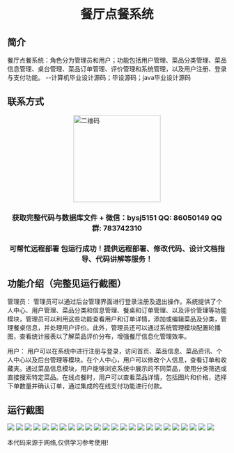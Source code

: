 <p><h1 align="center">餐厅点餐系统</h1></p>

## 简介
餐厅点餐系统：角色分为管理员和用户；功能包括用户管理、菜品分类管理、菜品信息管理、桌台管理、菜品订单管理、评价管理和系统管理，以及用户注册、登录与支付功能。    --计算机毕业设计源码；毕设源码；java毕业设计源码


## 联系方式
<img src="https://bs-1329754181.cos.ap-shanghai.myqcloud.com/wx.jpg" alt="二维码" style="display: block; margin: 0 auto;" width="200px">
<p><h3 align="center">获取完整代码与数据库文件 + 微信：bysj5151 QQ: 86050149 QQ群: 783742310</h3></p>
<p><h3 align="center">可帮忙远程部署 包运行成功！提供远程部署、修改代码、设计文档指导、代码讲解等服务！</h3></p>

## 功能介绍（完整见运行截图）
管理员： 管理员可以通过后台管理界面进行登录注册及退出操作。系统提供了个人中心、用户管理、菜品分类和信息管理、餐桌和订单管理、以及评价管理等功能模块，管理员可以利用这些功能查看用户和订单详情，添加或编辑菜品及分类，管理餐桌信息，并处理用户评价。此外，管理员还可以通过系统管理模块配置轮播图，查看统计报表以了解菜品评价分布，增强餐厅信息化管理效率。

用户： 用户可以在系统中进行注册与登录，访问首页、菜品信息、菜品资讯、个人中心以及后台管理等模块。在个人中心，用户可以修改个人信息，查看订单和收藏夹。通过菜品信息模块，用户能够浏览系统中展示的不同菜品，使用分类筛选或直接搜索特定菜品。在线点餐时，用户可以查看菜品详情，包括图片和价格，选择下单数量并确认订单，通过集成的在线支付功能进行付款。


## 运行截图
![](https://bs-1329754181.cos.ap-shanghai.myqcloud.com/spring/RestaurantOrderingSystem/img/001.jpg)
![](https://bs-1329754181.cos.ap-shanghai.myqcloud.com/spring/RestaurantOrderingSystem/img/002.jpg)
![](https://bs-1329754181.cos.ap-shanghai.myqcloud.com/spring/RestaurantOrderingSystem/img/003.jpg)
![](https://bs-1329754181.cos.ap-shanghai.myqcloud.com/spring/RestaurantOrderingSystem/img/004.jpg)
![](https://bs-1329754181.cos.ap-shanghai.myqcloud.com/spring/RestaurantOrderingSystem/img/005.jpg)
![](https://bs-1329754181.cos.ap-shanghai.myqcloud.com/spring/RestaurantOrderingSystem/img/006.jpg)
![](https://bs-1329754181.cos.ap-shanghai.myqcloud.com/spring/RestaurantOrderingSystem/img/007.jpg)
![](https://bs-1329754181.cos.ap-shanghai.myqcloud.com/spring/RestaurantOrderingSystem/img/008.jpg)
![](https://bs-1329754181.cos.ap-shanghai.myqcloud.com/spring/RestaurantOrderingSystem/img/009.jpg)
![](https://bs-1329754181.cos.ap-shanghai.myqcloud.com/spring/RestaurantOrderingSystem/img/010.jpg)
![](https://bs-1329754181.cos.ap-shanghai.myqcloud.com/spring/RestaurantOrderingSystem/img/011.jpg)
![](https://bs-1329754181.cos.ap-shanghai.myqcloud.com/spring/RestaurantOrderingSystem/img/012.jpg)
![](https://bs-1329754181.cos.ap-shanghai.myqcloud.com/spring/RestaurantOrderingSystem/img/013.jpg)
![](https://bs-1329754181.cos.ap-shanghai.myqcloud.com/spring/RestaurantOrderingSystem/img/014.jpg)
![](https://bs-1329754181.cos.ap-shanghai.myqcloud.com/spring/RestaurantOrderingSystem/img/015.jpg)
![](https://bs-1329754181.cos.ap-shanghai.myqcloud.com/spring/RestaurantOrderingSystem/img/016.jpg)
![](https://bs-1329754181.cos.ap-shanghai.myqcloud.com/spring/RestaurantOrderingSystem/img/017.jpg)
![](https://bs-1329754181.cos.ap-shanghai.myqcloud.com/spring/RestaurantOrderingSystem/img/018.jpg)
![](https://bs-1329754181.cos.ap-shanghai.myqcloud.com/spring/RestaurantOrderingSystem/img/019.jpg)
![](https://bs-1329754181.cos.ap-shanghai.myqcloud.com/spring/RestaurantOrderingSystem/img/020.jpg)
![](https://bs-1329754181.cos.ap-shanghai.myqcloud.com/spring/RestaurantOrderingSystem/img/021.jpg)
![](https://bs-1329754181.cos.ap-shanghai.myqcloud.com/spring/RestaurantOrderingSystem/img/022.jpg)
![](https://bs-1329754181.cos.ap-shanghai.myqcloud.com/spring/RestaurantOrderingSystem/img/023.jpg)
![](https://bs-1329754181.cos.ap-shanghai.myqcloud.com/spring/RestaurantOrderingSystem/img/024.jpg)

<p>本代码来源于网络,仅供学习参考使用!</p>
